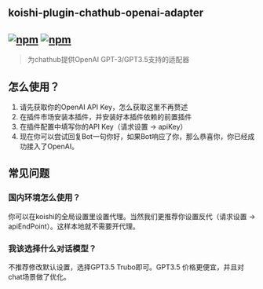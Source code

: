 ## koishi-plugin-chathub-openai-adapter

## [![npm](https://img.shields.io/npm/v/@dingyi222666/koishi-plugin-chathub-openai-adapter)](https://www.npmjs.com/package/@dingyi222666/koishi-plugin-chathub-openai) [![npm](https://img.shields.io/npm/dt/@dingyi222666/koishi-plugin-chathub-openai-adapter)](https://www.npmjs.com/package//@dingyi222666/koishi-plugin-chathub-openai-adapter)

> 为chathub提供OpenAI GPT-3/GPT3.5支持的适配器

## 怎么使用？

1. 请先获取你的OpenAI API Key，怎么获取这里不再赘述
2. 在插件市场安装本插件，并安装好本插件依赖的前置插件
3. 在插件配置中填写你的API Key（请求设置 -> apiKey）
4. 现在你可以尝试回复Bot一句你好，如果Bot响应了你，那么恭喜你，你已经成功接入了OpenAI。

## 常见问题

### 国内环境怎么使用？

你可以在koishi的全局设置里设置代理。当然我们更推荐你设置反代（请求设置 -> apiEndPoint）。这样本地就不需要开代理。

### 我该选择什么对话模型？

不推荐修改默认设置，选择GPT3.5 Trubo即可。GPT3.5 价格更便宜，并且对chat场景做了优化。